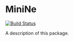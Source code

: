 # MiniNe
[![Build Status](https://travis-ci.org/kevcodex/MiniNe.svg?branch=master)](https://travis-ci.org/kevcodex/MiniNe)

A description of this package.
